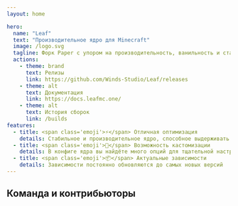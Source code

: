 ```yaml
---
layout: home

hero:
  name: "Leaf"
  text: "Производительное ядро для Minecraft"
  image: /logo.svg
  tagline: Форк Paper с упором на производительность, ванильность и стабильность
  actions:
    - theme: brand
      text: Релизы
      link: https://github.com/Winds-Studio/Leaf/releases
    - theme: alt
      text: Документация
      link: https://docs.leafmc.one/
    - theme: alt
      text: История сборок
      link: /builds
features:
  - title: <span class='emoji'>⚡</span> Отличная оптимизация
    details: Стабильное и производительное ядро, способное выдерживать большое количество игроков
  - title: <span class='emoji'>🧬</span> Возможность кастомизации
    details: В конфиге ядра вы найдёте много опций для тщательной настройки каждого аспекта работы сервера
  - title: <span class='emoji'>📦</span> Актуальные зависимости
    details: Зависимости постоянно обновляются до самых новых версий
---
```


<script setup>
import Contributors from '../Contributors.vue'
</script>

## Команда и контрибьюторы

<Suspense>
    <Contributors lang="ru" />
</Suspense>